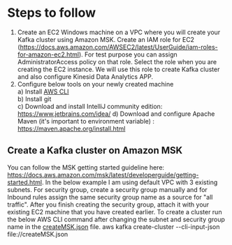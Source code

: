 # Steps to follow

1. Create an EC2 Windows machine on a VPC where you will create your Kafka cluster using Amazon MSK. Create an IAM role for EC2 (https://docs.aws.amazon.com/AWSEC2/latest/UserGuide/iam-roles-for-amazon-ec2.html). For test purpose you can assign AdministratorAccess policy on that role. Select the role when you are creating the EC2 instance. We will use this role to create Kafka cluster and also configure Kinesid Data Analytics APP.
2. Configure below tools on your newly created machine<br />
a) Install <a href="https://aws.amazon.com/cli/">AWS CLI</a><br />
b) Install git<br />
c) Download and install IntelliJ community edition: https://www.jetbrains.com/idea/
d) Download and configure Apache Maven (it's important to environment variable) : https://maven.apache.org/install.html

## Create a Kafka cluster on Amazon MSK
You can follow the MSK getting started guideline here: https://docs.aws.amazon.com/msk/latest/developerguide/getting-started.html. In the below example I am using default VPC with 3 existing subnets. For security group, create a security group manually and for Inbound rules assign the same security group name as a source for "all traffic". After you finish creating the security group, attach it with your existing EC2 machine that you have created earlier. To create a cluster run the below AWS CLI command after changing the subnet and security group name in the <a href="createMSK.json">createMSK.json</a> file. 
aws kafka create-cluster --cli-input-json file://createMSK.json



 
